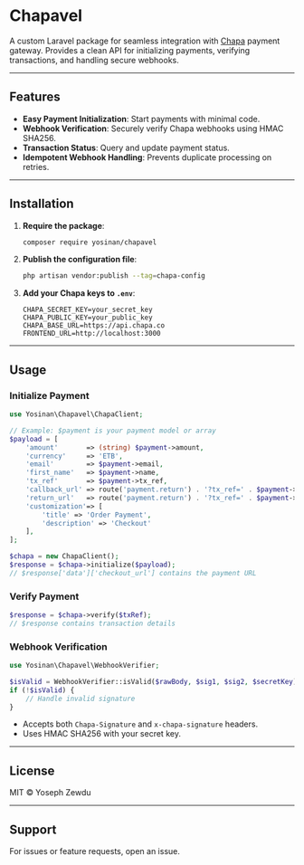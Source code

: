# Chapavel

A custom Laravel package for seamless integration with [Chapa](https://chapa.co/) payment gateway. Provides a clean API for initializing payments, verifying transactions, and handling secure webhooks.

---

## Features

- **Easy Payment Initialization**: Start payments with minimal code.
- **Webhook Verification**: Securely verify Chapa webhooks using HMAC SHA256.
- **Transaction Status**: Query and update payment status.
- **Idempotent Webhook Handling**: Prevents duplicate processing on retries.

---

## Installation

1. **Require the package**:

    ```bash
    composer require yosinan/chapavel
    ```

2. **Publish the configuration file**:

    ```bash
    php artisan vendor:publish --tag=chapa-config
    ```

3. **Add your Chapa keys to `.env`**:

    ```
    CHAPA_SECRET_KEY=your_secret_key
    CHAPA_PUBLIC_KEY=your_public_key
    CHAPA_BASE_URL=https://api.chapa.co
    FRONTEND_URL=http://localhost:3000
    ```

---

## Usage

### Initialize Payment

```php
use Yosinan\Chapavel\ChapaClient;

// Example: $payment is your payment model or array
$payload = [
    'amount'       => (string) $payment->amount,
    'currency'     => 'ETB',
    'email'        => $payment->email,
    'first_name'   => $payment->name,
    'tx_ref'       => $payment->tx_ref,
    'callback_url' => route('payment.return') . '?tx_ref=' . $payment->tx_ref,
    'return_url'   => route('payment.return') . '?tx_ref=' . $payment->tx_ref,
    'customization'=> [
        'title' => 'Order Payment',
        'description' => 'Checkout'
    ],
];

$chapa = new ChapaClient();
$response = $chapa->initialize($payload);
// $response['data']['checkout_url'] contains the payment URL
```

### Verify Payment

```php
$response = $chapa->verify($txRef);
// $response contains transaction details
```

### Webhook Verification

```php
use Yosinan\Chapavel\WebhookVerifier;

$isValid = WebhookVerifier::isValid($rawBody, $sig1, $sig2, $secretKey);
if (!$isValid) {
    // Handle invalid signature
}
```

- Accepts both `Chapa-Signature` and `x-chapa-signature` headers.
- Uses HMAC SHA256 with your secret key.

---

## License

MIT © Yoseph Zewdu

---

## Support

For issues or feature requests, open an issue.